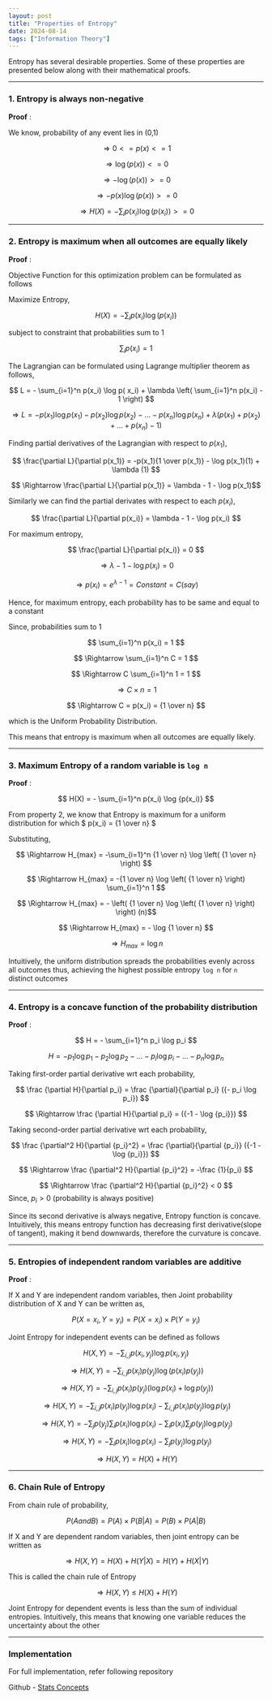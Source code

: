 ```yaml
---
layout: post
title: "Properties of Entropy"
date: 2024-08-14
tags: ["Information Theory"]
---
```


Entropy has several desirable properties. Some of these properties are presented below along with their mathematical proofs.

---
### 1. Entropy is always non-negative

**Proof** :

We know, probability of any event lies in (0,1)

$$ \Rightarrow 0 <= p(x) <= 1 $$

$$ \Rightarrow \log \left( p(x) \right) <= 0 $$

$$ \Rightarrow -\log \left( p(x) \right) >= 0 $$

$$ \Rightarrow -p(x) \log \left( p(x) \right) >= 0 $$

$$ \Rightarrow H(X) = -\sum_{i} p(x_i) \log \left(p( x_i) \right) >= 0 $$

---

### 2. Entropy is maximum when all outcomes are equally likely

**Proof** : 

Objective Function for this optimization problem can be formulated as follows

Maximize Entropy, 

$$ H(X) = -\sum_{i} p(x_i) \log  (p( x_i)) $$

subject to constraint that probabilities sum to 1

$$ \sum_{i} p(x_i) = 1 $$

The Lagrangian can be formulated using Lagrange multiplier theorem as follows,

$$ L = - \sum_{i=1}^n p(x_i) \log p( x_i) + \lambda \left( \sum_{i=1}^n p(x_i) - 1 \right) $$

$$ \Rightarrow L = - p(x_1) \log p(x_1) - p(x_2) \log p(x_2) - ... - p(x_n) \log p(x_n) + \lambda (p(x_1) + p(x_2) + ... + p(x_n) - 1) $$

Finding partial derivatives of the Lagrangian with respect to $p(x_1)$,

$$ \frac{\partial L}{\partial p(x_1)} = -p(x_1){1 \over p(x_1)} - \log p(x_1)(1) + \lambda (1) $$ 

$$ \Rightarrow \frac{\partial L}{\partial p(x_1)} = \lambda - 1 - \log p(x_1)$$

Similarly we can find the partial derivates with respect to each $p(x_i)$,

$$ \frac{\partial L}{\partial p(x_i)} = \lambda - 1 - \log p(x_i) $$

For maximum entropy,

$$ \frac{\partial L}{\partial p(x_i)} = 0 $$

$$ \Rightarrow \lambda - 1 - \log p(x_i) = 0 $$

$$ \Rightarrow p(x_i) = e^{\lambda - 1} = Constant = C (say) $$

Hence, for maximum entropy, each probability has to be same and equal to a constant

Since, probabilities sum to 1

$$ \sum_{i=1}^n p(x_i) = 1 $$

$$ \Rightarrow \sum_{i=1}^n C = 1 $$

$$ \Rightarrow C \sum_{i=1}^n 1 = 1 $$

$$ \Rightarrow C \times n = 1 $$

$$ \Rightarrow C = p(x_i) = {1 \over n} $$

which is the Uniform Probability Distribution.

This means that entropy is maximum when all outcomes are equally likely.

---
### 3. Maximum Entropy of a random variable is `log n`

**Proof** : 

$$ H(X) = - \sum_{i=1}^n p(x_i) \log {p(x_i)}  $$

From property 2, we know that Entropy is maximum for a uniform distribution for which $ p(x_i) = {1 \over n} $

Substituting,

$$ \Rightarrow H_{max} = -\sum_{i=1}^n {1 \over n} \log \left( {1 \over n} \right) $$

$$ \Rightarrow H_{max} = -{1 \over n} \log \left( {1 \over n} \right) \sum_{i=1}^n 1 $$

$$ \Rightarrow H_{max} = - \left( {1 \over n} \log \left( {1 \over n} \right) \right) (n)$$

$$ \Rightarrow H_{max} = - \log {1 \over n} $$

$$ \Rightarrow H_{max} = \log n $$

Intuitively, the uniform distribution spreads the probabilities evenly across all outcomes thus, achieving the highest possible entropy 
`log n` for `n` distinct outcomes

---
### 4. Entropy is a concave function of the probability distribution

**Proof** : 

$$ H = - \sum_{i=1}^n p_i \log p_i $$

$$ H = - p_1 \log p_1 - p_2 \log p_2 - ... - p_i \log p_i - ... -p_n \log p_n $$

Taking first-order partial derivative wrt each probability,

$$ \frac {\partial H}{\partial p_i} = \frac {\partial}{\partial p_i} ({- p_i \log p_i}) $$

$$ \Rightarrow \frac {\partial H}{\partial p_i} = ({-1 - \log {p_i}}) $$

Taking second-order partial derivative wrt each probability,

$$ \frac {\partial^2 H}{\partial {p_i}^2} = \frac {\partial}{\partial {p_i}} ({-1 - \log {p_i}}) $$

$$ \Rightarrow \frac {\partial^2 H}{\partial {p_i}^2} = -\frac {1}{p_i} $$

$$ \Rightarrow \frac {\partial^2 H}{\partial {p_i}^2} < 0 $$ Since, $p_i > 0$ (probability is always positive)

Since its second derivative is always negative, Entropy function is concave.
Intuitively, this means entropy function has decreasing first derivative(slope of tangent), making it bend
downwards, therefore the curvature is concave.

---
### 5. Entropies of independent random variables are additive

**Proof** : 

If X and Y are independent random variables, then Joint probability distribution of X and Y can be written as,

$$ P(X=x_i, Y=y_i) = P(X=x_i) \times P(Y=y_i) $$

Joint Entropy for independent events can be defined as follows

$$ H(X,Y) = -\sum_{i,j} p(x_i,y_j) \log p(x_i,y_j) $$

$$ \Rightarrow H(X,Y) = -\sum_{i,j} p(x_i)p(y_j) \log ({p(x_i) p(y_j)}) $$

$$ \Rightarrow H(X,Y) = -\sum_{i,j} p(x_i)p(y_j) (\log {p(x_i) + \log p(y_j)}) $$

$$ \Rightarrow H(X,Y) = -\sum_{i,j} p(x_i)p(y_j) \log p(x_i) -\sum_{i,j} p(x_i)p(y_j) \log p(y_j) $$

$$ \Rightarrow H(X,Y) = -\sum_{j} p(y_j) \sum_{i} p(x_i) \log p(x_i) -\sum_{i} p(x_i) \sum_{j} p(y_j) \log p(y_j) $$

$$ \Rightarrow H(X,Y) = -\sum_{i} p(x_i) \log p(x_i) - \sum_{j} p(y_j) \log p(y_j) $$

$$ \Rightarrow H(X,Y) = H(X) + H(Y) $$

---
### 6. Chain Rule of Entropy

From chain rule of probability,

$$ P(A and B) = P(A) \times P(B|A) = P(B) \times P(A|B) $$

If X and Y are dependent random variables, then joint entropy can be written as

$$ \Rightarrow H(X,Y) = H(X) + H(Y|X) = H(Y) + H(X|Y) $$

This is called the chain rule of Entropy

$$ \Rightarrow H(X,Y) \leq H(X) + H(Y) $$

Joint Entropy for dependent events is less than the sum of individual entropies. 
Intuitively, this means that knowing one variable reduces the uncertainty about the other

---
### Implementation
For full implementation, refer following repository

Github - [Stats Concepts](https://github.com/gouherdanish/stats_concepts/git)